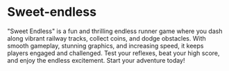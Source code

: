# Sweet-endless
"Sweet Endless" is a fun and thrilling endless runner game where you dash along vibrant railway tracks, collect coins, and dodge obstacles. With smooth gameplay, stunning graphics, and increasing speed, it keeps players engaged and challenged. Test your reflexes, beat your high score, and enjoy the endless excitement. Start your adventure today!
